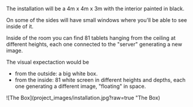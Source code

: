 The installation will be a 4m x 4m x 3m with the interior painted in black.

On some of the sides will have small windows where you'll be able to see inside of it.

Inside of the room you can find 81 tablets hanging from the ceiling at different heights, each one connected
to the "server" generating a new image.

The visual expectaction would be 
- from the outside: a big white box.
- from the inside: 81 white screen in different heights and depths,
 each one generating a different image, "floating" in space.


![The Box](project_images/installation.jpg?raw=true "The Box)